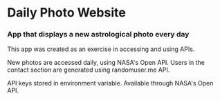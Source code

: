 # Daily Photo Website
### App that displays a new astrological photo every day
This app was created as an exercise in accessing and using APIs.

New photos are accessed daily, using NASA's Open API.
Users in the contact section are generated using randomuser.me API.

API keys stored in environment variable. Available through NASA's Open API.
